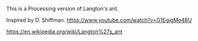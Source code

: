 This is a Processing version of Langton's ant.

Inspired by D. Shiffman.
https://www.youtube.com/watch?v=G1EgjgMo48U

https://en.wikipedia.org/wiki/Langton%27s_ant
